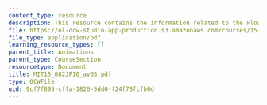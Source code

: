 ```yaml
---
content_type: resource
description: This resource contains the information related to the Flow decomposition.
file: https://ol-ocw-studio-app-production.s3.amazonaws.com/courses/15-082j-network-optimization-fall-2010/9cf7f895cffa18265dd0f24f78fcfb0d_MIT15_082JF10_av05.pdf
file_type: application/pdf
learning_resource_types: []
parent_title: Animations
parent_type: CourseSection
resourcetype: Document
title: MIT15_082JF10_av05.pdf
type: OCWFile
uid: 9cf7f895-cffa-1826-5dd0-f24f78fcfb0d
---
```


